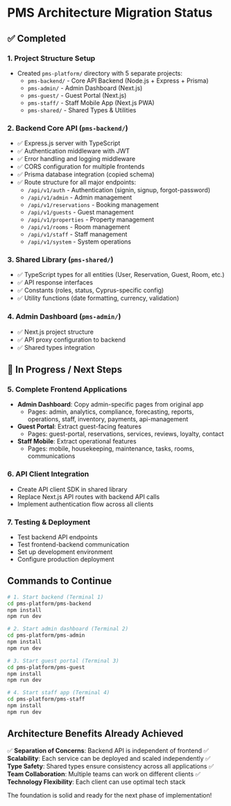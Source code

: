 # PMS Architecture Migration Status

## ✅ Completed

### 1. Project Structure Setup
- Created `pms-platform/` directory with 5 separate projects:
  - `pms-backend/` - Core API Backend (Node.js + Express + Prisma)
  - `pms-admin/` - Admin Dashboard (Next.js)
  - `pms-guest/` - Guest Portal (Next.js)
  - `pms-staff/` - Staff Mobile App (Next.js PWA)
  - `pms-shared/` - Shared Types & Utilities

### 2. Backend Core API (`pms-backend/`)
- ✅ Express.js server with TypeScript
- ✅ Authentication middleware with JWT
- ✅ Error handling and logging middleware
- ✅ CORS configuration for multiple frontends
- ✅ Prisma database integration (copied schema)
- ✅ Route structure for all major endpoints:
  - `/api/v1/auth` - Authentication (signin, signup, forgot-password)
  - `/api/v1/admin` - Admin management
  - `/api/v1/reservations` - Booking management
  - `/api/v1/guests` - Guest management
  - `/api/v1/properties` - Property management
  - `/api/v1/rooms` - Room management
  - `/api/v1/staff` - Staff management
  - `/api/v1/system` - System operations

### 3. Shared Library (`pms-shared/`)
- ✅ TypeScript types for all entities (User, Reservation, Guest, Room, etc.)
- ✅ API response interfaces
- ✅ Constants (roles, status, Cyprus-specific config)
- ✅ Utility functions (date formatting, currency, validation)

### 4. Admin Dashboard (`pms-admin/`)
- ✅ Next.js project structure
- ✅ API proxy configuration to backend
- ✅ Shared types integration

## 🚧 In Progress / Next Steps

### 5. Complete Frontend Applications
- **Admin Dashboard**: Copy admin-specific pages from original app
  - Pages: admin, analytics, compliance, forecasting, reports, operations, staff, inventory, payments, api-management
- **Guest Portal**: Extract guest-facing features
  - Pages: guest-portal, reservations, services, reviews, loyalty, contact
- **Staff Mobile**: Extract operational features
  - Pages: mobile, housekeeping, maintenance, tasks, rooms, communications

### 6. API Client Integration
- Create API client SDK in shared library
- Replace Next.js API routes with backend API calls
- Implement authentication flow across all clients

### 7. Testing & Deployment
- Test backend API endpoints
- Test frontend-backend communication
- Set up development environment
- Configure production deployment

## Commands to Continue

```bash
# 1. Start backend (Terminal 1)
cd pms-platform/pms-backend
npm install
npm run dev

# 2. Start admin dashboard (Terminal 2)
cd pms-platform/pms-admin
npm install
npm run dev

# 3. Start guest portal (Terminal 3)
cd pms-platform/pms-guest
npm install
npm run dev

# 4. Start staff app (Terminal 4)
cd pms-platform/pms-staff
npm install
npm run dev
```

## Architecture Benefits Already Achieved

✅ **Separation of Concerns**: Backend API is independent of frontend
✅ **Scalability**: Each service can be deployed and scaled independently
✅ **Type Safety**: Shared types ensure consistency across all applications
✅ **Team Collaboration**: Multiple teams can work on different clients
✅ **Technology Flexibility**: Each client can use optimal tech stack

The foundation is solid and ready for the next phase of implementation!